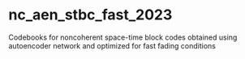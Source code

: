 # nc_aen_stbc_fast_2023
Codebooks for noncoherent space-time block codes obtained using autoencoder network and optimized for fast fading conditions

